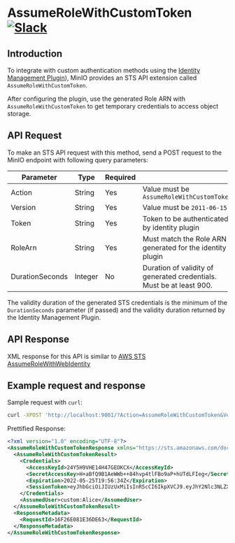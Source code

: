 # AssumeRoleWithCustomToken [![Slack](https://slack.min.io/slack?type=svg)](https://slack.min.io)

## Introduction

To integrate with custom authentication methods using the [Identity Management Plugin](../iam/identity-management-plugin.md)), MinIO provides an STS API extension called `AssumeRoleWithCustomToken`.

After configuring the plugin, use the generated Role ARN with `AssumeRoleWithCustomToken` to get temporary credentials to access object storage.

## API Request

To make an STS API request with this method, send a POST request to the MinIO endpoint with following query parameters:

| Parameter       | Type    | Required |                                                                      |
|-----------------|---------|----------|----------------------------------------------------------------------|
| Action          | String  | Yes      | Value must be `AssumeRoleWithCustomToken`                         |
| Version         | String  | Yes      | Value must be `2011-06-15`                                           |
| Token           | String  | Yes      | Token to be authenticated by identity plugin                         |
| RoleArn         | String  | Yes      | Must match the Role ARN generated for the identity plugin            |
| DurationSeconds | Integer | No       | Duration of validity of generated credentials. Must be at least 900. |

The validity duration of the generated STS credentials is the minimum of the `DurationSeconds` parameter (if passed) and the validity duration returned by the Identity Management Plugin.

## API Response

XML response for this API is similar to [AWS STS AssumeRoleWithWebIdentity](https://docs.aws.amazon.com/STS/latest/APIReference/API_AssumeRoleWithWebIdentity.html#API_AssumeRoleWithWebIdentity_ResponseElements)

## Example request and response

Sample request with `curl`:

```sh
curl -XPOST 'http://localhost:9001/?Action=AssumeRoleWithCustomToken&Version=2011-06-15&Token=aaa&RoleArn=arn:uitstor:iam:::role/idmp-vGxBdLkOc8mQPU1-UQbBh-yWWVQ'
```

Prettified Response:

```xml
<?xml version="1.0" encoding="UTF-8"?>
<AssumeRoleWithCustomTokenResponse xmlns="https://sts.amazonaws.com/doc/2011-06-15/">
  <AssumeRoleWithCustomTokenResult>
    <Credentials>
      <AccessKeyId>24Y5H9VHE14H47GEOKCX</AccessKeyId>
      <SecretAccessKey>H+aBfQ9B1AeWWb++84hvp4tlFBo9aP+hUTdLFIeg</SecretAccessKey>
      <Expiration>2022-05-25T19:56:34Z</Expiration>
      <SessionToken>eyJhbGciOiJIUzUxMiIsInR5cCI6IkpXVCJ9.eyJhY2Nlc3NLZXkiOiIyNFk1SDlWSEUxNEg0N0dFT0tDWCIsImV4cCI6MTY1MzUwODU5NCwiZ3JvdXBzIjpbImRhdGEtc2NpZW5jZSJdLCJwYXJlbnQiOiJjdXN0b206QWxpY2UiLCJyb2xlQXJuIjoiYXJuOm1pbmlvOmlhbTo6OnJvbGUvaWRtcC14eHgiLCJzdWIiOiJjdXN0b206QWxpY2UifQ.1tO1LmlUNXiy-wl-ZbkJLWTpaPlhaGqHehsi21lNAmAGCImHHsPb-GA4lRq6GkvHAODN5ZYCf_S-OwpOOdxFwA</SessionToken>
    </Credentials>
    <AssumedUser>custom:Alice</AssumedUser>
  </AssumeRoleWithCustomTokenResult>
  <ResponseMetadata>
    <RequestId>16F26E081E36DE63</RequestId>
  </ResponseMetadata>
</AssumeRoleWithCustomTokenResponse>
```
